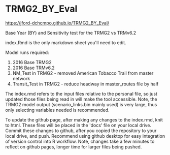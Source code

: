 # TRMG2_BY_Eval
 
https://jford-dchcmpo.github.io/TRMG2_BY_Eval/

Base Year (BY) and Sensitivity test for the TRMG2 vs TRMv6.2

index.Rmd is the only markdown sheet you'll need to edit. 

Model runs required:

1. 2016 Base TRMG2
2. 2016 Base TRMv6.2 
3. NM_Test in TRMG2 - removed American Tobacco Trail from master network
4. Transit_Test in TRMG2 - reduce headway in master_routes file by half 


The index.rmd refers to the input files relative to the personal file, so just updated those files being read in will make the tool accessible. Note, the TRMG2 model output (scenario_links.bin mainly used) is very large, thus only selecting variables needed is recommended. 

To update the github page, after making any changes to the index.rmd, knit to html. These files will be placed in the 'docs' file on your local drive. Commit these changes to github, after you copied the repository to your local drive, and push. Recommend using github desktop for easy integration of version control into R workflow. Note, changes take a few minutes to reflect on github pages, longer time for larger files being pushed. 



